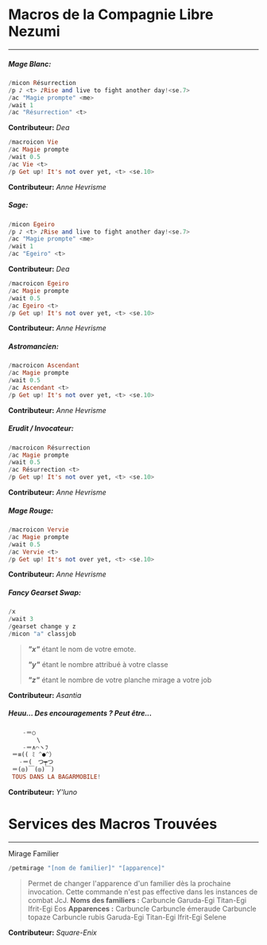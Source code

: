 # Macros de la Compagnie Libre Nezumi

------

##### Mage Blanc:

```haskell
/micon Résurrection
/p ♪ <t> ♪Rise and live to fight another day!<se.7>
/ac "Magie prompte" <me>
/wait 1
/ac "Résurrection" <t>
```

**Contributeur:** *Dea*

```Haskell
/macroicon Vie
/ac Magie prompte
/wait 0.5
/ac Vie <t>
/p Get up! It's not over yet, <t> <se.10>
```

**Contributeur:** *Anne Hevrisme*

##### Sage:

```haskell
/micon Egeiro
/p ♪ <t> ♪Rise and live to fight another day!<se.7>
/ac "Magie prompte" <me>
/wait 1
/ac "Egeiro" <t>
```

**Contributeur:** *Dea*

```haskell
/macroicon Egeiro
/ac Magie prompte
/wait 0.5
/ac Egeiro <t>
/p Get up! It's not over yet, <t> <se.10>
```

**Contributeur:** *Anne Hevrisme*

##### Astromancien:

```haskell
/macroicon Ascendant
/ac Magie prompte
/wait 0.5
/ac Ascendant <t>
/p Get up! It's not over yet, <t> <se.10>
```

**Contributeur:** *Anne Hevrisme*

##### Erudit / Invocateur:

```haskell
/macroicon Résurrection
/ac Magie prompte
/wait 0.5
/ac Résurrection <t>
/p Get up! It's not over yet, <t> <se.10>
```

**Contributeur:** *Anne Hevrisme*

##### Mage Rouge:

```haskell
/macroicon Vervie
/ac Magie prompte
/wait 0.5
/ac Vervie <t>
/p Get up! It's not over yet, <t> <se.10>
```

**Contributeur:** *Anne Hevrisme*

##### Fancy Gearset Swap:

```haskell
/x
/wait 3
/gearset change y z
/micon "a" classjob
```

> ***"x"*** étant le nom de votre emote.
>
> ***"y"*** étant le nombre attribué à votre classe 
>
> ***"z"*** étant le nombre de votre planche mirage a votre job 

**Contributeur:** *Asantia*

##### Heuu... Des encouragements ? Peut être...

```haskell
    -＝○
        \
    -＝∧⌒ヽﾌ
 ＝≡(( ﾐ ^●^）
   -＝(　つ┯つ
 ＝(◎)￣(◎)￣)
 TOUS DANS LA BAGARMOBILE!
```

**Contributeur:** *Y'luno*

# Services des Macros Trouvées

------

Mirage Familier

```haskell
/petmirage "[nom de familier]" "[apparence]"
```

> Permet de changer l'apparence d'un familier dès la prochaine invocation.
> Cette commande n'est pas effective dans les instances de combat JcJ.
> **Noms des familiers :**
> Carbuncle
> Garuda-Egi
> Titan-Egi
> Ifrit-Egi
> Eos
> **Apparences :**
> Carbuncle
> Carbuncle émeraude
> Carbuncle topaze
> Carbuncle rubis
> Garuda-Egi
> Titan-Egi
> Ifrit-Egi
> Selene

**Contributeur:** *Square-Enix*
